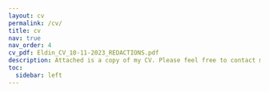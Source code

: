 ```yaml
---
layout: cv
permalink: /cv/
title: cv
nav: true
nav_order: 4
cv_pdf: Eldin_CV_10-11-2023_REDACTIONS.pdf
description: Attached is a copy of my CV. Please feel free to contact me at addison.eldin(at)gmail(dot)com for more information.
toc:
  sidebar: left
---
```

